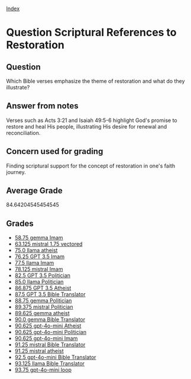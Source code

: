 
[Index](../../index.md)
# Question Scriptural References to Restoration
## Question
Which Bible verses emphasize the theme of restoration and what do they illustrate?

## Answer from notes
Verses such as Acts 3:21 and Isaiah 49:5-6 highlight God's promise to restore and heal His people, illustrating His desire for renewal and reconciliation.

## Concern used for grading
Finding scriptural support for the concept of restoration in one's faith journey.

## Average Grade
84.64204545454545

## Grades
 * [58.75 gemma Imam](../answers/gemma_Imam/Scriptural_References_to_Restoration.md)
 * [63.125 mistral 1.75 vectored](../answers/mistral_1.75_vectored/Scriptural_References_to_Restoration.md)
 * [75.0 llama atheist](../answers/llama_atheist/Scriptural_References_to_Restoration.md)
 * [76.25 GPT 3.5 Imam](../answers/GPT_3.5_Imam/Scriptural_References_to_Restoration.md)
 * [77.5 llama Imam](../answers/llama_Imam/Scriptural_References_to_Restoration.md)
 * [78.125 mistral Imam](../answers/mistral_Imam/Scriptural_References_to_Restoration.md)
 * [82.5 GPT 3.5 Politician](../answers/GPT_3.5_Politician/Scriptural_References_to_Restoration.md)
 * [85.0 llama Politician](../answers/llama_Politician/Scriptural_References_to_Restoration.md)
 * [86.875 GPT 3.5 Atheist](../answers/GPT_3.5_Atheist/Scriptural_References_to_Restoration.md)
 * [87.5 GPT 3.5 Bible Translator](../answers/GPT_3.5_Bible_Translator/Scriptural_References_to_Restoration.md)
 * [88.75 gemma Politician](../answers/gemma_Politician/Scriptural_References_to_Restoration.md)
 * [89.375 mistral Politician](../answers/mistral_Politician/Scriptural_References_to_Restoration.md)
 * [89.625 gemma atheist](../answers/gemma_atheist/Scriptural_References_to_Restoration.md)
 * [90.0 gemma Bible Translator](../answers/gemma_Bible_Translator/Scriptural_References_to_Restoration.md)
 * [90.625 gpt-4o-mini Atheist](../answers/gpt-4o-mini_Atheist/Scriptural_References_to_Restoration.md)
 * [90.625 gpt-4o-mini Politician](../answers/gpt-4o-mini_Politician/Scriptural_References_to_Restoration.md)
 * [90.625 gpt-4o-mini Imam](../answers/gpt-4o-mini_Imam/Scriptural_References_to_Restoration.md)
 * [91.25 mistral Bible Translator](../answers/mistral_Bible_Translator/Scriptural_References_to_Restoration.md)
 * [91.25 mistral atheist](../answers/mistral_atheist/Scriptural_References_to_Restoration.md)
 * [92.5 gpt-4o-mini Bible Translator](../answers/gpt-4o-mini_Bible_Translator/Scriptural_References_to_Restoration.md)
 * [93.125 llama Bible Translator](../answers/llama_Bible_Translator/Scriptural_References_to_Restoration.md)
 * [93.75 gpt-4o-mini loop](../answers/gpt-4o-mini_loop/Scriptural_References_to_Restoration.md)
